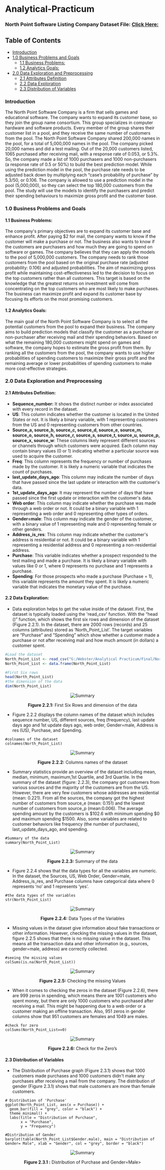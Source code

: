 # Analytical-Practicum

### North Point Software Listing Company Dataset File: [Click Here:](https://github.com/Mahendra710/Analytical-Practicum/blob/main/North-Point%20List.csv)

## Table of Contents
- [Introduction](#introduction)	
- [1.0 Business Problems and Goals](#10-business-problems-and-goals)	
  - [1.1 Business Problems:](#11-business-problems)	
  - [1.2 Analytics Goals:](#12-analytics-goals)
- [2.0 Data Exploration and Preprocessing](#20-data-exploration-and-preprocessing)
  - [2.1 Attributes Definition](#21-attributes-definition)
  - [2.2 Data Exploration](#22-data-exploration)
  - [2.3 Distribution of Variables](#23-distribution-of-variables)
 
### Introduction
The North Point Software Company is a firm that sells games and educational software. The company wants to expand its customer base, so they join the group name consortium. This group specializes in computer hardware and software products. Every member of the group shares their customer list in a pool, and they receive the same number of customers from the pool. The North Point Software Company shared 200,000 names in the pool, for a total of 5,000,000 names in the pool. The company picked 20,000 names and did a test mailing. Out of the 20,000 customers listed, 1065 purchased after receiving mail, with a response rate of 0.053, or 5.3%. So, the company made a list of 1000 purchasers and 1000 non-purchasers (a response rate of 0.5 or 50%) to build the best prediction model. While using the prediction model in the pool, the purchase rate needs to be adjusted back down by multiplying each “case’s probability of purchase” by 5.3/50, or 0.106. The company is allowed to use a prediction model in the pool (5,000,000), so they can select the top 180,000 customers from the pool. The study will use the models to identify the purchasers and predict their spending behaviours to maximize gross profit and the customer base.

### 1.0 Business Problems and Goals
#### 1.1 Business Problems:
The company's primary objectives are to expand its customer base and enhance profit. After paying $2 for mail, the company wants to know if the customer will make a purchase or not. The business also wants to know if the customers are purchasers and how much they are going to spend on software or games. The company believes that they can apply the models to the pool of 5,000,000 customers. The company needs to rank those customers from the pool based on the original purchase rate (adjusted probability: 0.106) and adjusted probabilities.
The aim of maximizing gross profit while maintaining cost-effectiveness led to the decision to focus on the top customers rather than all customers. This target is based on the knowledge that the greatest returns on investment will come from concentrating on the top customers who are most likely to make purchases.
The business can maximize profit and expand its customer base by focusing its efforts on the most promising customers.
#### 1.2 Analytics Goals:
The main goal of the North Point Software Company is to select all the potential customers from the pool to expand their business. The company aims to build prediction models that classify the customer as a purchaser or non-purchaser after receiving mail and their spending behaviors. Based on what the remaining 180,000 customers might spend on games and software, the company hopes to estimate the gross profit from them. By ranking all the customers from the pool, the company wants to use higher probabilities of spending customers to maximize their gross profit and the remaining average or lower probabilities of spending customers to make more cost-effective strategies.
### 2.0 Data Exploration and Preprocessing
#### 2.1 Attributes Definition:
- **Sequence_number:** It shows the distinct number or index associated with every record in the dataset.
- **US**: This column indicates whether the customer is located in the United States or not. It is likely a binary variable, with 1 representing customers from the US and 0 representing customers from other countries.
- **Source_a, source_b, source_c, source_d, source_e, source_m, source_o, source_h, source_r, source_s, source_t, source_u, source_p, source_x, source_w**: These columns likely represent different sources or channels through which customers were acquired. Each column may contain binary values (0 or 1) indicating whether a particular source was used to acquire the customer.
- **Freq**: This column represents the frequency or number of purchases made by the customer. It is likely a numeric variable that indicates the count of purchases.
- **last_update_days_ago**: This column may indicate the number of days that have passed since the last update or interaction with the customer's data.
-	**1st_update_days_ago**: It may represent the number of days that have passed since the first update or interaction with the customer's data.
-	**Web order**: This column may indicate whether the purchase was made through a web order or not. It could be a binary variable with 1 representing a web order and 0 representing other types of orders.
-	**Gender=male**: This column may indicate the gender of the customer, with a binary value of 1 representing male and 0 representing female or other genders.
-	**Address_is_res**: This column may indicate whether the customer's address is residential or not. It could be a binary variable with 1 representing a residential address and 0 representing a non-residential address.
-	**Purchase**: This variable indicates whether a prospect responded to the test mailing and made a purchase. It is likely a binary variable with values like 0 or 1, where 0 represents no purchase and 1 represents a purchase.
-	**Spending**: For those prospects who made a purchase (Purchase = 1), this variable represents the amount they spent. It is likely a numeric variable that indicates the monetary value of the purchase.

#### 2.2 Data Exploration:
- Data exploration helps to get the value inside of the dataset. First, the dataset is typically loaded using the 'read_csv' function. With the “head ()” function, which shows the first six rows and dimension of the dataset (Figure 2.2.1). In the dataset, there are 2000 rows (records) and 25 columns (attributes) stored as ‘North_Point_List’. The target variables are “Purchase” and “Spending” which show whether a customer made a purchase or not after receiving mail and how much amount (in dollars) a customer spent.
``` R Code:
#Load the dataset
North_Point_List <- read_csv("G:/Webster/Analytical Practicum/Final/North-Point List.csv")
North_Point_List <- data.frame(North_Point_List)

#First Six rows 
head(North_Point_List)
#the dimension of the data
dim(North_Point_List)
```
<div align="center">
    <img src="https://github.com/Mahendra710/Analytical-Practicum/assets/83266654/9e940f13-f4cd-4f56-82a2-c94a7634ef6d" alt="Summary" style="max-width:100%;">
    <p><b>Figure 2.2.1:</b> First Six Rows and dimension of the data</p>
</div>

- Figure 2.2.2 displays the column names of the dataset which includes sequence number, US, different sources, freq (frequency), last update days ago and 1st update days ago, web order, Gender=male, Address is res (US), Purchase, and Spending.
```
#colnames of the dataset
colnames(North_Point_List)
```
<div align="center">
    <img src="https://github.com/Mahendra710/Analytical-Practicum/assets/83266654/b636279c-f9a7-4f27-bc86-008c2544171c"
 alt="Summary" style="max-width:100%;">
    <p><b>Figure 2.2.2:</b> Columns names of the dataset</p>
</div>

- Summary statistics provide an overview of the dataset including mean, median, minimum, maximum,1st Quartile, and 3rd Quartile. In the summary of the dataset (figure: 2.2.3), the company got customers from various sources and the majority of the customers are from the US. However, there are very few customers whose addresses are residential (mean: 0.221). From all the sources, the company got the highest number of customers from source_e (mean: 0.151) and the lowest number of customers from source_p (mean:0.006). The average spending amount by the customers is $102.6 with minimum spending $0 and maximum spending $1500. Also, some variables are related to customer behaviors like frequency (the number of purchases), last_update_days_ago, and spending.
```
#Summary of the data
summary(North_Point_List)
```
<div align="center">
    <img src="https://github.com/Mahendra710/Analytical-Practicum/assets/83266654/8c471399-6958-4fcf-8a92-5ab88c749479"
 alt="Summary" style="max-width:100%;">
    <p><b>Figure 2.2.3:</b> Summary of the data </p>
</div>

- Figure 2.2.4 shows that the data types for all the variables are numeric. In the dataset, the Sources, US, Web Order, Gender=male, Address_is_res, and Purchase columns have categorical data where 0 represents ‘no’ and 1 represents ‘yes’.
```
#the data types of the variables
str(North_Point_List)
```
<div align="center">
    <img src="https://github.com/Mahendra710/Analytical-Practicum/assets/83266654/0a22932c-77d3-40aa-bff5-c38504868934"
 alt="Summary" style="max-width:100%;">
    <p><b>Figure 2.2.4:</b> Data Types of the Variables </p>
</div>

- Missing values in the dataset give information about fake transactions or other information. However, checking the missing values in the dataset, figure 2.2.5 shows that there is no missing value in the dataset. This means all the transaction data and other information (e.g., sources, gender=male, address) are correctly collected.
```
#seeing the missing values
colSums(is.na(North_Point_List))
```
<div align="center">
    <img src="https://github.com/Mahendra710/Analytical-Practicum/assets/83266654/4468ec0e-4abe-4dd3-a59b-7ecf0a8c49e0"
 alt="Summary" style="max-width:100%;">
    <p><b>Figure 2.2.5:</b> Checking the missing Values </p>
</div>

- When it comes to checking the zeros in the dataset (Figure 2.2.6), there are 999 zeros in spending, which means there are 1001 customers who spent money, but there are only 1000 customers who purchased after receiving a mail. This might be happening due to a web order or a customer making an offline transaction. Also, 951 zeros in gender columns show that 951 customers are females and 1049 are males.
```
#check for zero
colSums(North_Point_List==0)
```
<div align="center">
    <img src="https://github.com/Mahendra710/Analytical-Practicum/assets/83266654/2c048367-b766-4d9d-8037-7e097562752c"
 alt="Summary" style="max-width:100%;">
    <p><b>Figure 2.2.6:</b> Check for the Zero’s </p>
</div>

#### 2.3 Distribution of Variables
- The Distribution of Purchase graph (Figure 2.3.1) shows that 1000 customers made purchases and 1000 customers didn't make any purchases after receiving a mail from the company. The distribution of gender (Figure 2.3.1) shows that male customers are more than female customers.
```
# Distribution of 'Purchase'
ggplot(North_Point_List, aes(x = Purchase)) +
  geom_bar(fill = "grey", color = "black") +
  theme_minimal() +
  labs(title = "Distribution of Purchase",
       x = "Purchase",
       y = "Frequency")

#Distribution of Gender
barplot(table(North_Point_List$Gender.male), main = "Distribution of Gender= Male", xlab = "Gender", col = "grey", border = "black")
```
<div align="center">
    <img src="https://github.com/Mahendra710/Analytical-Practicum/assets/83266654/d62c5206-a0a6-4771-bbc5-155d2c435235"
 alt="Summary" style="max-width:100%;">
    <p><b>Figure 2.3.1 :</b> Distribution of Purchase and Gender=Male></p>
</div>
